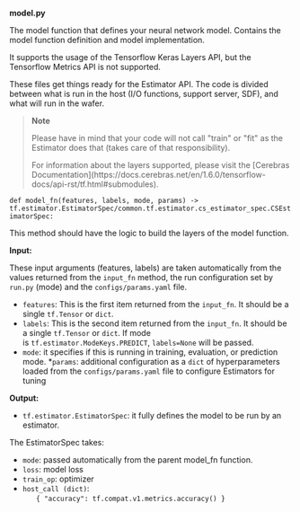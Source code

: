 
**model.py**

The model function that defines your neural network model. Contains the model function definition and model implementation. 

It supports the usage of the Tensorflow Keras Layers API, but the Tensorflow Metrics API is not supported.

These files get things ready for the Estimator API. The code is divided between what is run in the host (I/O functions, support server, SDF), and what will run in the wafer.

<blockquote class="note">
 <strong>Note</strong>

<p>Please have in mind that your code will not call "train" or "fit" as the Estimator does that (takes care of that responsibility).</p>

<p>For information about the layers supported, please visit the [Cerebras Documentation](https://docs.cerebras.net/en/1.6.0/tensorflow-docs/api-rst/tf.html#submodules).</p>
</blockquote>

`def model_fn(features, labels, mode, params) -> tf.estimator.EstimatorSpec/common.tf.estimator.cs_estimator_spec.CSEstimatorSpec:`

This method should have the logic to build the layers of the model function.

**Input:**

These input arguments (features, labels) are taken automatically from the values returned from the `input_fn` method, the run configuration set by `run.py` (mode) and the `configs/params.yaml` file.
* `features`: This is the first item returned from the `input_fn`. It should be a single `tf.Tensor` or `dict`.
* `labels`: This is the second item returned from the `input_fn`. It should be a single `tf.Tensor` or `dict`. If mode is `tf.estimator.ModeKeys.PREDICT`, `labels=None` will be passed.
* `mode`: it specifies if this is running in training, evaluation, or prediction mode.
*`params`: additional configuration as a `dict` of hyperparameters loaded from the `configs/params.yaml` file to configure Estimators for tuning

**Output:**
* `tf.estimator.EstimatorSpec`: it fully defines the model to be run by an estimator.

The EstimatorSpec takes:
<ul>
 <li><code>mode</code>: passed automatically from the parent model_fn function.</li>
 <li><code>loss</code>: model loss</li>
 <li><code>train_op</code>: optimizer</li>
 <li><code>host_call (dict)</code>:
  <ul style="list-style-type:none;">
   <li><code>{ "accuracy": tf.compat.v1.metrics.accuracy() }</code></li>
  </ul>
 </li>
</ul> 



  

 

